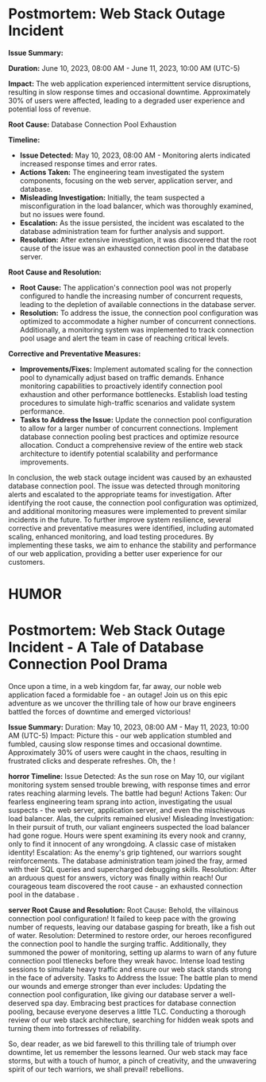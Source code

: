 # Postmortem: Web Stack Outage Incident

**Issue Summary:**

**Duration:** June 10, 2023, 08:00 AM - June 11, 2023, 10:00 AM (UTC-5)

**Impact:** The web application experienced intermittent service disruptions, resulting in slow response times and occasional downtime. Approximately 30% of users were affected, leading to a degraded user experience and potential loss of revenue.

**Root Cause:** Database Connection Pool Exhaustion

**Timeline:**
* **Issue Detected:** May 10, 2023, 08:00 AM - Monitoring alerts indicated increased response times and error rates.
* **Actions Taken:** The engineering team investigated the system components, focusing on the web server, application server, and database.
* **Misleading Investigation:** Initially, the team suspected a misconfiguration in the load balancer, which was thoroughly examined, but no issues were found.
* **Escalation:** As the issue persisted, the incident was escalated to the database administration team for further analysis and support.
* **Resolution:** After extensive investigation, it was discovered that the root cause of the issue was an exhausted connection pool in the database server.

**Root Cause and Resolution:**
* **Root Cause:** The application's connection pool was not properly configured to handle the increasing number of concurrent requests, leading to the depletion of available connections in the database server.
* **Resolution:** To address the issue, the connection pool configuration was optimized to accommodate a higher number of concurrent connections. Additionally, a monitoring system was implemented to track connection pool usage and alert the team in case of reaching critical levels.

**Corrective and Preventative Measures:**
* **Improvements/Fixes:** 
Implement automated scaling for the connection pool to dynamically adjust based on traffic demands.
Enhance monitoring capabilities to proactively identify connection pool exhaustion and other performance bottlenecks.
Establish load testing procedures to simulate high-traffic scenarios and validate system performance.
* **Tasks to Address the Issue:**
Update the connection pool configuration to allow for a larger number of concurrent connections.
Implement database connection pooling best practices and optimize resource allocation.
Conduct a comprehensive review of the entire web stack architecture to identify potential scalability and performance improvements.

In conclusion, the web stack outage incident was caused by an exhausted database connection pool. The issue was detected through monitoring alerts and escalated to the appropriate teams for investigation. After identifying the root cause, the connection pool configuration was optimized, and additional monitoring measures were implemented to prevent similar incidents in the future. To further improve system resilience, several corrective and preventative measures were identified, including automated scaling, enhanced monitoring, and load testing procedures. By implementing these tasks, we aim to enhance the stability and performance of our web application, providing a better user experience for our customers.

# HUMOR
# Postmortem: Web Stack Outage Incident - A Tale of Database Connection Pool Drama

Once upon a time, in a web kingdom far, far away, our noble web application faced a formidable foe - an outage! Join us on this epic adventure as we uncover the thrilling tale of how our brave engineers battled the forces of downtime and emerged victorious!

**Issue Summary:**
Duration: May 10, 2023, 08:00 AM - May 11, 2023, 10:00 AM (UTC-5)
Impact: Picture this - our web application stumbled and fumbled, causing slow response times and occasional downtime. Approximately 30% of users were caught in the chaos, resulting in frustrated clicks and desperate refreshes. Oh, the !

**horror Timeline:**
Issue Detected: As the sun rose on May 10, our vigilant monitoring system sensed trouble brewing, with response times and error rates reaching alarming levels. The battle had begun!
Actions Taken: Our fearless engineering team sprang into action, investigating the usual suspects - the web server, application server, and even the mischievous load balancer. Alas, the culprits remained elusive!
Misleading Investigation: In their pursuit of truth, our valiant engineers suspected the load balancer had gone rogue. Hours were spent examining its every nook and cranny, only to find it innocent of any wrongdoing. A classic case of mistaken identity!
Escalation: As the enemy's grip tightened, our warriors sought reinforcements. The database administration team joined the fray, armed with their SQL queries and supercharged debugging skills.
Resolution: After an arduous quest for answers, victory was finally within reach! Our courageous team discovered the root cause - an exhausted connection pool in the database .

**server Root Cause and Resolution:**
Root Cause: Behold, the villainous connection pool configuration! It failed to keep pace with the growing number of requests, leaving our database gasping for breath, like a fish out of water.
Resolution: Determined to restore order, our heroes reconfigured the connection pool to handle the surging traffic. Additionally, they summoned the power of monitoring, setting up alarms to warn of any future connection pool ttlenecks before they wreak havoc.
Intense load testing sessions to simulate heavy traffic and ensure our web stack stands strong in the face of adversity.
Tasks to Address the Issue: The battle plan to mend our wounds and emerge stronger than ever includes:
Updating the connection pool configuration, like giving our database server a well-deserved spa day.
Embracing best practices for database connection pooling, because everyone deserves a little TLC.
Conducting a thorough review of our web stack architecture, searching for hidden weak spots and turning them into fortresses of reliability.

So, dear reader, as we bid farewell to this thrilling tale of triumph over downtime, let us remember the lessons learned. Our web stack may face storms, but with a touch of humor, a pinch of creativity, and the unwavering spirit of our tech warriors, we shall prevail!
rebellions.
